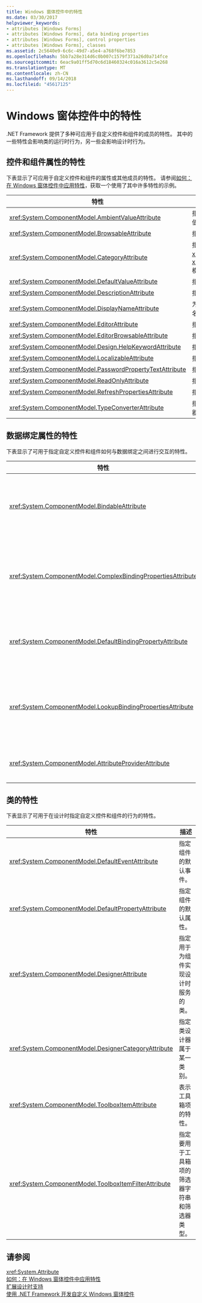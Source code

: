 ```yaml
---
title: Windows 窗体控件中的特性
ms.date: 03/30/2017
helpviewer_keywords:
- attributes [Windows Forms]
- attributes [Windows Forms], data binding properties
- attributes [Windows Forms], control properties
- attributes [Windows Forms], classes
ms.assetid: 2c5640e9-6c6c-49d7-a5e4-a768f6be7853
ms.openlocfilehash: 5bb7a28e314d6c0b007c1579f371a26d0a714fce
ms.sourcegitcommit: 6eac9a01ff5d70c6d18460324c016a3612c5e268
ms.translationtype: MT
ms.contentlocale: zh-CN
ms.lasthandoff: 09/14/2018
ms.locfileid: "45617125"
---
```

# <a name="attributes-in-windows-forms-controls"></a>Windows 窗体控件中的特性
.NET Framework 提供了多种可应用于自定义控件和组件的成员的特性。 其中的一些特性会影响类的运行时行为，另一些会影响设计时行为。  
  
## <a name="attributes-for-control-and-component-properties"></a>控件和组件属性的特性  
 下表显示了可应用于自定义控件和组件的属性或其他成员的特性。 请参阅[如何：在 Windows 窗体控件中应用特性](../../../../docs/framework/winforms/controls/how-to-apply-attributes-in-windows-forms-controls.md)，获取一个使用了其中许多特性的示例。  
  
|特性|描述|  
|---------------|-----------------|  
|<xref:System.ComponentModel.AmbientValueAttribute>|指定要传递给属性的值，以使该属性从另一个源中获取其值。 这称为“环境”。|  
|<xref:System.ComponentModel.BrowsableAttribute>|指定属性或事件是否应在“属性”窗口中显示。|  
|<xref:System.ComponentModel.CategoryAttribute>|指定在其中进行分组的属性或事件时显示在类别的名称<xref:System.Windows.Forms.PropertyGrid>控件设置为<xref:System.Windows.Forms.PropertySort.Categorized>模式。|  
|<xref:System.ComponentModel.DefaultValueAttribute>|指定属性的默认值。|  
|<xref:System.ComponentModel.DescriptionAttribute>|指定属性或事件的说明。|  
|<xref:System.ComponentModel.DisplayNameAttribute>|为属性、事件或不采用参数的 `public void` 方法指定显示名称。|  
|<xref:System.ComponentModel.EditorAttribute>|指定用于更改属性的编辑器。|  
|<xref:System.ComponentModel.EditorBrowsableAttribute>|指定可在编辑器中查看的属性或方法。|  
|<xref:System.ComponentModel.Design.HelpKeywordAttribute>|指定类或成员的上下文关键字。|  
|<xref:System.ComponentModel.LocalizableAttribute>|指定是否应本地化某一属性。|  
|<xref:System.ComponentModel.PasswordPropertyTextAttribute>|指示对象的文本表示形式被星号等字符隐匿。|  
|<xref:System.ComponentModel.ReadOnlyAttribute>|指定此特性绑定到的属性在设计时是只读还是可读/写。|  
|<xref:System.ComponentModel.RefreshPropertiesAttribute>|指示关联的属性值更改时应刷新属性网格。|  
|<xref:System.ComponentModel.TypeConverterAttribute>|指定对于此属性绑定到的对象要使用哪种类型作为转换器。|  
  
## <a name="attributes-for-data-binding-properties"></a>数据绑定属性的特性  
 下表显示了可用于指定自定义控件和组件如何与数据绑定之间进行交互的特性。  
  
|特性|描述|  
|---------------|-----------------|  
|<xref:System.ComponentModel.BindableAttribute>|指定属性是否通常用于绑定。|  
|<xref:System.ComponentModel.ComplexBindingPropertiesAttribute>|指定组件的数据源和数据成员属性。|  
|<xref:System.ComponentModel.DefaultBindingPropertyAttribute>|指定组件的默认绑定属性。|  
|<xref:System.ComponentModel.LookupBindingPropertiesAttribute>|指定组件的数据源和数据成员属性。|  
|<xref:System.ComponentModel.AttributeProviderAttribute>|启用特性重定向。|  
  
## <a name="attributes-for-classes"></a>类的特性  
 下表显示了可用于在设计时指定自定义控件和组件的行为的特性。  
  
|特性|描述|  
|---------------|-----------------|  
|<xref:System.ComponentModel.DefaultEventAttribute>|指定组件的默认事件。|  
|<xref:System.ComponentModel.DefaultPropertyAttribute>|指定组件的默认属性。|  
|<xref:System.ComponentModel.DesignerAttribute>|指定用于为组件实现设计时服务的类。|  
|<xref:System.ComponentModel.DesignerCategoryAttribute>|指定类设计器属于某一类别。|  
|<xref:System.ComponentModel.ToolboxItemAttribute>|表示工具箱项的特性。|  
|<xref:System.ComponentModel.ToolboxItemFilterAttribute>|指定要用于工具箱项的筛选器字符串和筛选器类型。|  
  
## <a name="see-also"></a>请参阅  
 <xref:System.Attribute>  
 [如何：在 Windows 窗体控件中应用特性](../../../../docs/framework/winforms/controls/how-to-apply-attributes-in-windows-forms-controls.md)  
 [扩展设计时支持](https://msdn.microsoft.com/library/d6ac8a6a-42fd-4bc8-bf33-b212811297e2)  
 [使用 .NET Framework 开发自定义 Windows 窗体控件](../../../../docs/framework/winforms/controls/developing-custom-windows-forms-controls.md)
